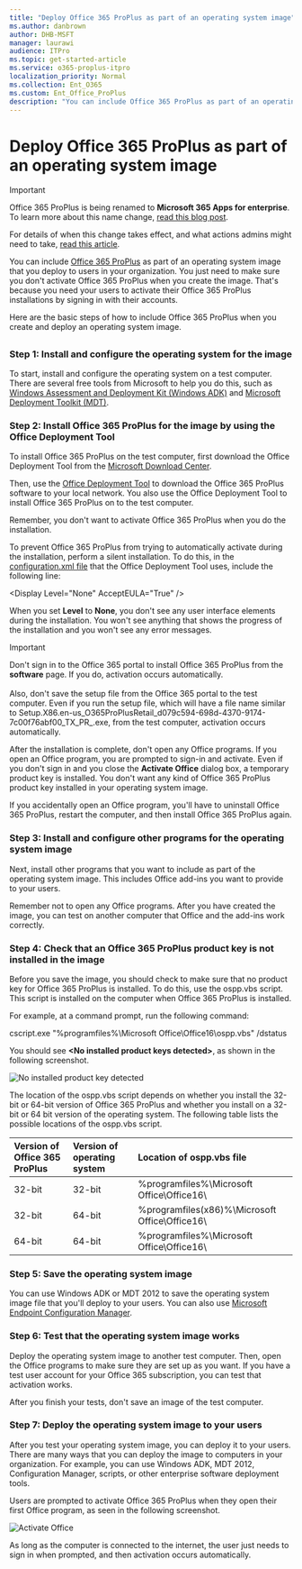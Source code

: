 ```yaml
---
title: "Deploy Office 365 ProPlus as part of an operating system image"
ms.author: danbrown
author: DHB-MSFT
manager: laurawi
audience: ITPro
ms.topic: get-started-article
ms.service: o365-proplus-itpro
localization_priority: Normal
ms.collection: Ent_O365
ms.custom: Ent_Office_ProPlus
description: "You can include Office 365 ProPlus as part of an operating system image that you deploy to users in your organization. You just need to make sure you don't activate Office 365 ProPlus when you create the image. That's because you need your users to activate their Office 365 ProPlus installations by signing in with their accounts."
---
```


# Deploy Office 365 ProPlus as part of an operating system image

> [!IMPORTANT]
> Office 365 ProPlus is being renamed to **Microsoft 365 Apps for enterprise**. To learn more about this name change, [read this blog post](https://go.microsoft.com/fwlink/p/?linkid=2120533). 
>
> For details of when this change takes effect, and what actions admins might need to take, [read this article](name-change.md).

You can include [Office 365 ProPlus](about-office-365-proplus-in-the-enterprise.md) as part of an operating system image that you deploy to users in your organization. You just need to make sure you don't activate Office 365 ProPlus when you create the image. That's because you need your users to activate their Office 365 ProPlus installations by signing in with their accounts.
  
Here are the basic steps of how to include Office 365 ProPlus when you create and deploy an operating system image.
  
## 
<a name="Steps"> </a>

### Step 1: Install and configure the operating system for the image
<a name="Step1"> </a>

To start, install and configure the operating system on a test computer. There are several free tools from Microsoft to help you do this, such as [Windows Assessment and Deployment Kit (Windows ADK)](https://go.microsoft.com/fwlink/p/?LinkID=312996) and [Microsoft Deployment Toolkit (MDT)](https://go.microsoft.com/fwlink/p/?LinkID=268150). 
  
### Step 2: Install Office 365 ProPlus for the image by using the Office Deployment Tool
<a name="Step2"> </a>

To install Office 365 ProPlus on the test computer, first download the Office Deployment Tool from the [Microsoft Download Center](https://go.microsoft.com/fwlink/p/?LinkID=626065).
  
Then, use the [Office Deployment Tool](overview-of-the-office-2016-deployment-tool.md) to download the Office 365 ProPlus software to your local network. You also use the Office Deployment Tool to install Office 365 ProPlus on to the test computer.
  
Remember, you don't want to activate Office 365 ProPlus when you do the installation.
  
To prevent Office 365 ProPlus from trying to automatically activate during the installation, perform a silent installation. To do this, in the [configuration.xml file](configuration-options-for-the-office-2016-deployment-tool.md) that the Office Deployment Tool uses, include the following line:
  
 \<Display Level="None" AcceptEULA="True" /\>
  
When you set **Level** to **None**, you don't see any user interface elements during the installation. You won't see anything that shows the progress of the installation and you won't see any error messages.
  
> [!IMPORTANT]
> Don't sign in to the Office 365 portal to install Office 365 ProPlus from the **software** page. If you do, activation occurs automatically.<br/><br/> Also, don't save the setup file from the Office 365 portal to the test computer. Even if you run the setup file, which will have a file name similar to Setup.X86.en-us_O365ProPlusRetail_d079c594-698d-4370-9174-7c00f76abf00_TX_PR_.exe, from the test computer, activation occurs automatically. 
  
After the installation is complete, don't open any Office programs. If you open an Office program, you are prompted to sign-in and activate. Even if you don't sign in and you close the **Activate Office** dialog box, a temporary product key is installed. You don't want any kind of Office 365 ProPlus product key installed in your operating system image.
  
If you accidentally open an Office program, you'll have to uninstall Office 365 ProPlus, restart the computer, and then install Office 365 ProPlus again.
  
### Step 3: Install and configure other programs for the operating system image
<a name="Step3"> </a>

Next, install other programs that you want to include as part of the operating system image. This includes Office add-ins you want to provide to your users.
  
Remember not to open any Office programs. After you have created the image, you can test on another computer that Office and the add-ins work correctly.
  
### Step 4: Check that an Office 365 ProPlus product key is not installed in the image
<a name="Step4"> </a>

Before you save the image, you should check to make sure that no product key for Office 365 ProPlus is installed. To do this, use the ospp.vbs script. This script is installed on the computer when Office 365 ProPlus is installed.
  
For example, at a command prompt, run the following command:
  
 cscript.exe "%programfiles%\\Microsoft Office\\Office16\\ospp.vbs" /dstatus
  
You should see **\<No installed product keys detected\>**, as shown in the following screenshot.
  
![No installed product key detected](images/aa1e234d-c2d1-471f-bf7f-9b11adc8b4b4.jpg)
  
The location of the ospp.vbs script depends on whether you install the 32-bit or 64-bit version of Office 365 ProPlus and whether you install on a 32-bit or 64 bit version of the operating system. The following table lists the possible locations of the ospp.vbs script.
  
|**Version of Office 365 ProPlus**|**Version of operating system**|**Location of ospp.vbs file**|
|:-----|:-----|:-----|
|32-bit  <br/> |32-bit  <br/> |%programfiles%\\Microsoft Office\\Office16\\  <br/> |
|32-bit  <br/> |64-bit  <br/> |%programfiles(x86)%\\Microsoft Office\\Office16\\  <br/> |
|64-bit  <br/> |64-bit  <br/> |%programfiles%\\Microsoft Office\\Office16\\  <br/> |
   
### Step 5: Save the operating system image
<a name="Step5"> </a>

You can use Windows ADK or MDT 2012 to save the operating system image file that you'll deploy to your users. You can also use [Microsoft Endpoint Configuration Manager](https://docs.microsoft.com/configmgr/osd/understand/introduction-to-operating-system-deployment).
  
### Step 6: Test that the operating system image works
<a name="Step6"> </a>

Deploy the operating system image to another test computer. Then, open the Office programs to make sure they are set up as you want. If you have a test user account for your Office 365 subscription, you can test that activation works.
  
After you finish your tests, don't save an image of the test computer.
  
### Step 7: Deploy the operating system image to your users
<a name="Step7"> </a>

After you test your operating system image, you can deploy it to your users. There are many ways that you can deploy the image to computers in your organization. For example, you can use Windows ADK, MDT 2012, Configuration Manager, scripts, or other enterprise software deployment tools.
  
Users are prompted to activate Office 365 ProPlus when they open their first Office program, as seen in the following screenshot.
  
![Activate Office](images/9cb7eef4-0ce6-428a-8f96-890e5237d17a.png)
  
As long as the computer is connected to the internet, the user just needs to sign in when prompted, and then activation occurs automatically.
  


